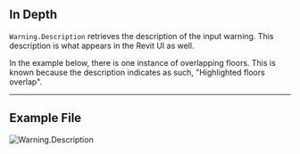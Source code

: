 ## In Depth
`Warning.Description` retrieves the description of the input warning. This description is what appears in the Revit UI as well.

In the example below, there is one instance of overlapping floors. This is known because the description indicates as such, "Highlighted floors overlap".
___
## Example File

![Warning.Description](./Revit.Application.Warning.Description_img.jpg)